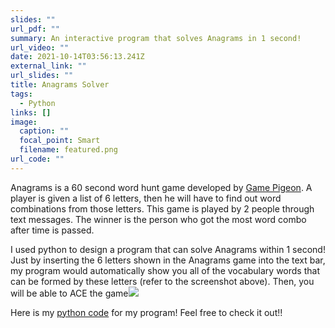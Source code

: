 ```yaml
---
slides: ""
url_pdf: ""
summary: An interactive program that solves Anagrams in 1 second!
url_video: ""
date: 2021-10-14T03:56:13.241Z
external_link: ""
url_slides: ""
title: Anagrams Solver
tags:
  - Python
links: []
image:
  caption: ""
  focal_point: Smart
  filename: featured.png
url_code: ""
---
```

Anagrams is a 60 second word hunt game developed by [Game Pigeon](http://gamepigeonapp.com/). A player is given a list of 6 letters, then he will have to find out word combinations from those letters. This game is played by 2 people through text messages. The winner is the person who got the most word combo after time is passed.

I used python to design a program that can solve Anagrams within 1 second! Just by inserting the 6 letters shown in the Anagrams game into the text bar, my program would automatically show you all of the vocabulary words that can be formed by these letters (refer to the screenshot above). Then, you will be able to ACE the game![](https://i0.wp.com/mitrobe.com/wp-content/uploads/2020/07/20200703-180050.png?ssl=1)

Here is my [python code](https://github.com/tinghanlin/anagram-solver) for my program! Feel free to check it out!!